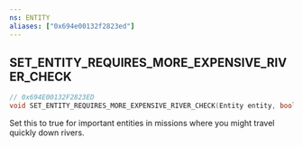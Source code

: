 ```yaml
---
ns: ENTITY
aliases: ["0x694e00132f2823ed"]
---
```

## SET_ENTITY_REQUIRES_MORE_EXPENSIVE_RIVER_CHECK

```c
// 0x694E00132F2823ED
void SET_ENTITY_REQUIRES_MORE_EXPENSIVE_RIVER_CHECK(Entity entity, bool FlagValue);
```

Set this to true for important entities in missions where you might travel quickly down rivers.

